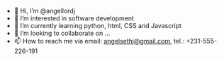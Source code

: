 - 👋 Hi, I’m @angellordj
- 👀 I’m interested in software development 
- 🌱 I’m currently learning python, html, CSS and Javascript 
- 💞️ I’m looking to collaborate on ...
- 📫 How to reach me via email: angelsethj@gmail.com, tel.: +231-555-226-191

<!---
angellordj/angellordj is a ✨ special ✨ repository because its `README.md` (this file) appears on your GitHub profile.
You can click the Preview link to take a look at your changes.
--->
